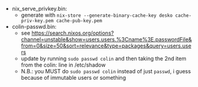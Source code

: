 - nix_serve_privkey.bin:
    - generate with `nix-store --generate-binary-cache-key desko cache-priv-key.pem cache-pub-key.pem`
- colin-passwd.bin:
    - see <https://search.nixos.org/options?channel=unstable&show=users.users.%3Cname%3E.passwordFile&from=0&size=50&sort=relevance&type=packages&query=users.users>
    - update by running `sudo passwd colin` and then taking the 2nd item from the colin: line in /etc/shadow
    - N.B.: you MUST do `sudo passwd colin` instead of just `passwd`, i guess because of immutable users or something
